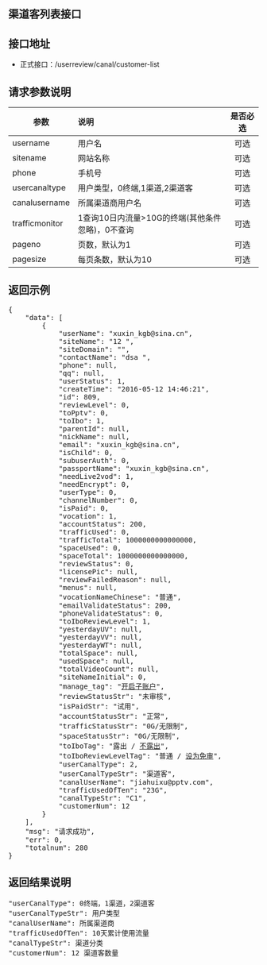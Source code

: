 渠道客列表接口
----------

接口地址
----------
  * 正式接口：/userreview/canal/customer-list

请求参数说明
----------
|  参数         |说明          |是否必选|
| ------------- |:-------------|:-----:|
| username            | 用户名 |可选    |
| sitename            | 网站名称 |可选    |
| phone      | 手机号  |可选    |
| usercanaltype       | 用户类型，0终端,1渠道,2渠道客 |可选    |
| canalusername       | 所属渠道商用户名 |可选    |
| trafficmonitor       | 1查询10日内流量>10G的终端(其他条件忽略)，0不查询 |可选    |
| pageno      | 页数，默认为1 |可选    |
| pagesize      | 每页条数，默认为10 |可选    |
返回示例
----------
<pre>
{
    "data": [
        {
            "userName": "xuxin_kgb@sina.cn",
            "siteName": "12 ",
            "siteDomain": "",
            "contactName": "dsa ",
            "phone": null,
            "qq": null,
            "userStatus": 1,
            "createTime": "2016-05-12 14:46:21",
            "id": 809,
            "reviewLevel": 0,
            "toPptv": 0,
            "toIbo": 1,
            "parentId": null,
            "nickName": null,
            "email": "xuxin_kgb@sina.cn",
            "isChild": 0,
            "subuserAuth": 0,
            "passportName": "xuxin_kgb@sina.cn",
            "needLive2vod": 1,
            "needEncrypt": 0,
            "userType": 0,
            "channelNumber": 0,
            "isPaid": 0,
            "vocation": 1,
            "accountStatus": 200,
            "trafficUsed": 0,
            "trafficTotal": 1000000000000000,
            "spaceUsed": 0,
            "spaceTotal": 1000000000000000,
            "reviewStatus": 0,
            "licensePic": null,
            "reviewFailedReason": null,
            "menus": null,
            "vocationNameChinese": "普通",
            "emailValidateStatus": 200,
            "phoneValidateStatus": 0,
            "toIboReviewLevel": 1,
            "yesterdayUV": null,
            "yesterdayVV": null,
            "yesterdayWT": null,
            "totalSpace": null,
            "usedSpace": null,
            "totalVideoCount": null,
            "siteNameInitial": 0,
            "manage_tag": "<a href=\"http://localhost/scc/public/index.php/userreview/user/subuser?id=xuxin_kgb@sina.cn&subuserauth=1\">开启子账户</a>",
            "reviewStatusStr": "未审核",
            "isPaidStr": "试用",
            "accountStatusStr": "正常",
            "trafficStatusStr": "0G/无限制",
            "spaceStatusStr": "0G/无限制",
            "toIboTag": "露出 / <a class='ppBtn' onclick='return confirm(\"当日只能修改一次哦！确认修改吗？\")' href=\"http://localhost/scc/public/index.php/userreview/user/edit-to-ibo?id=xuxin_kgb@sina.cn&toibo=0\">不露出</a>",
            "toIboReviewLevelTag": "普通 / <a class='ppBtn' onclick='return confirm(\"当日只能修改一次哦！确认修改吗？\")' href=\"http://localhost/scc/public/index.php/userreview/user/edit-to-ibo-level?id=xuxin_kgb@sina.cn&to_ibo_review_level=0\">设为免审</a>",
            "userCanalType": 2,
            "userCanalTypeStr": "渠道客",
            "canalUserName": "jiahuixu@pptv.com",
            "trafficUsedOfTen": "23G",
            "canalTypeStr": "C1",
            "customerNum": 12
        }
    ],
    "msg": "请求成功",
    "err": 0,
    "totalnum": 280
}
</pre>

返回结果说明
----------
<pre>
"userCanalType": 0终端，1渠道，2渠道客
"userCanalTypeStr": 用户类型
"canalUserName": 所属渠道商
"trafficUsedOfTen": 10天累计使用流量
"canalTypeStr": 渠道分类
"customerNum": 12 渠道客数量
</pre>